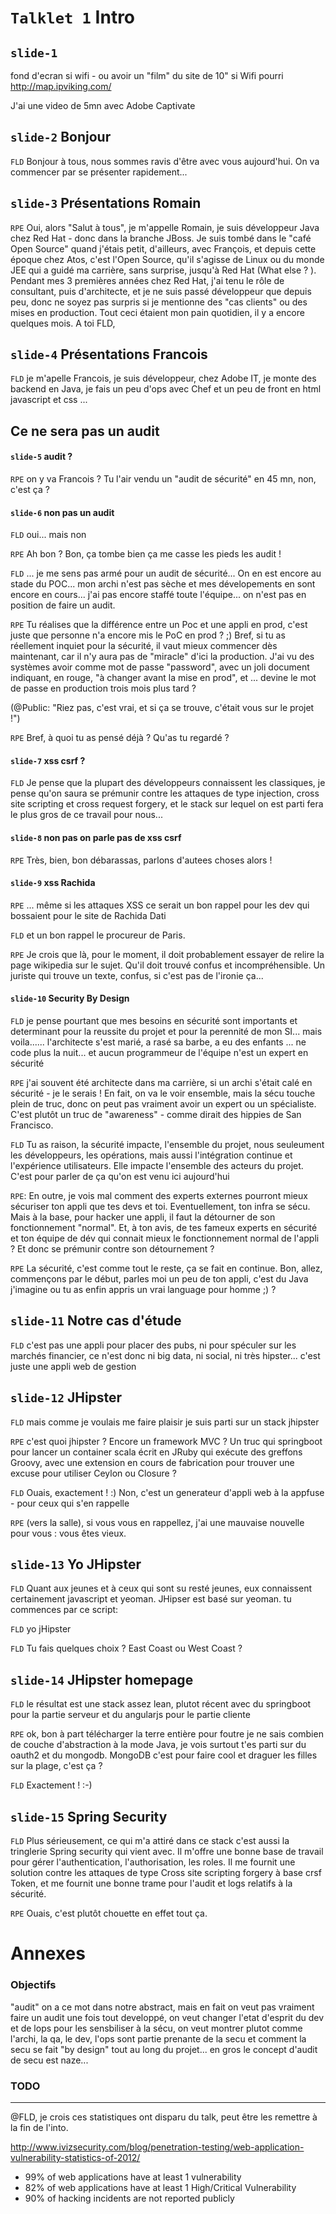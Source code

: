 `Talklet 1` Intro
====

`slide-1`
------

fond d'ecran si wifi - ou avoir un "film" du site de 10" si Wifi pourri
http://map.ipviking.com/

J'ai une video de 5mn avec Adobe Captivate


`slide-2` Bonjour
-------

`FLD` Bonjour à tous, nous sommes ravis d'être avec vous aujourd'hui. On va commencer par se présenter rapidement...

`slide-3` Présentations Romain
------

`RPE` Oui, alors "Salut à tous", je m'appelle Romain, je suis développeur Java chez Red Hat - donc dans la branche JBoss. Je suis tombé dans le "café Open Source" quand j'étais petit, d'ailleurs, avec François, et depuis cette époque chez Atos, c'est l'Open Source, qu'il s'agisse de Linux ou du monde JEE qui a guidé ma carrière, sans surprise, jusqu'à Red Hat (What else ? ). Pendant mes 3 premières années chez Red Hat, j'ai tenu le rôle de consultant, puis d'architecte, et je ne suis passé développeur que depuis peu, donc ne soyez pas surpris si je mentionne des "cas clients" ou des mises en production. Tout ceci étaient mon pain quotidien, il y a encore quelques mois. A toi FLD,

`slide-4` Présentations Francois
------

`FLD` je m'apelle Francois, je suis développeur, chez Adobe IT, je monte des backend en Java, je fais un peu d'ops avec Chef et un peu de front en html javascript et css ...


Ce ne sera pas un audit
----

#### `slide-5` audit ?


`RPE` on y va Francois ? Tu l'air vendu un "audit de sécurité" en 45 mn, non, c'est ça ?

#### `slide-6` non pas un audit

`FLD` oui... mais non

`RPE` Ah bon ? Bon, ça tombe bien ça me casse les pieds les audit !

`FLD` ... je me sens pas armé pour un audit de sécurité... On en est encore au stade du POC... mon archi n'est pas sèche et mes dévelopements en sont encore en cours... j'ai pas encore staffé toute l'équipe...  on n'est pas en position de faire un audit.

`RPE` Tu réalises que la différence entre un Poc et une appli en prod, c'est juste que personne n'a encore mis le PoC en prod ? ;) Bref, si tu as réellement inquiet pour la sécurité, il vaut mieux commencer dès maintenant, car il n'y aura pas de "miracle" d'ici la production. J'ai vu des systèmes avoir comme mot de passe "password", avec un joli document indiquant, en rouge,  "à changer avant la mise en prod", et ... devine le mot de passe en production trois mois plus tard ?

(@Public: "Riez pas, c'est vrai, et si ça se trouve, c'était vous sur le projet !")

`RPE` Bref, à quoi tu as pensé déjà ? Qu'as tu regardé ?

#### `slide-7` xss csrf ?

`FLD` Je pense que la plupart des développeurs connaissent les classiques, je pense qu'on saura se prémunir contre les attaques de type injection, cross site scripting et cross request forgery, et le stack sur lequel on est parti fera le plus gros de ce travail pour nous...

#### `slide-8` non pas on parle pas de xss csrf

`RPE` Très, bien, bon débarassas, parlons d'autees choses alors !

#### `slide-9` xss Rachida

`RPE` ... même si les attaques XSS ce serait un bon rappel pour les dev qui bossaient pour le site de Rachida Dati

`FLD` et un bon rappel le procureur de Paris.

`RPE` Je crois que là, pour le moment, il doit probablement essayer de relire la page wikipedia sur le sujet. Qu'il doit trouvé confus et incompréhensible. Un juriste qui trouve un texte, confus, si c'est pas de l'ironie ça...

#### `slide-10` Security By Design

`FLD` je pense pourtant que mes besoins en sécurité sont importants et determinant pour la reussite du projet et pour la perennité de mon SI... mais voila......  l'architecte s'est marié, a rasé sa barbe, a eu des enfants ... ne code plus la nuit... et aucun programmeur de l'équipe n'est un expert en sécurité

`RPE` j'ai souvent été  architecte dans ma carrière, si un archi s'était calé en sécurité - je le serais ! En fait, on va le voir ensemble, mais la sécu touche plein de truc, donc on peut pas vraiment avoir un expert ou un spécialiste. C'est plutôt un truc de "awareness" - comme dirait des hippies de San Francisco.

`FLD` Tu as raison, la sécurité impacte, l'ensemble du projet, nous seuleument les développeurs, les opérations, mais aussi l'intégration continue et l'expérience utilisateurs. Elle impacte  l'ensemble des acteurs  du projet. C'est pour parler de ça qu'on est venu ici aujourd'hui

`RPE`:  En outre, je vois mal comment des experts externes pourront mieux sécuriser ton appli que tes devs et toi. Eventuellement, ton infra se sécu. Mais à la base, pour hacker une appli, il faut la détourner de son fonctionnement "normal". Et, à ton avis, de tes fameux experts en sécurité et ton équipe de dév qui connait mieux le fonctionnement normal de l'appli ? Et donc se prémunir contre son détournement ?

`RPE` La sécurité, c'est comme tout le reste, ça se fait en continue.  Bon, allez, commençons par le début, parles moi un peu de ton appli, c'est du Java j'imagine ou tu as enfin appris un vrai language pour homme ;) ?

`slide-11` Notre cas d'étude
---

`FLD` c'est pas une appli pour placer des pubs, ni pour spéculer sur les marchés financier, ce n'est donc ni big data, ni social, ni très hipster... c'est juste une appli web de gestion

`slide-12` JHipster
---

`FLD` mais comme je voulais me faire plaisir je suis parti sur un stack jhipster

`RPE` c'est quoi jhipster ? Encore un framework MVC ? Un truc qui springboot pour lancer un container scala écrit en JRuby qui exécute des greffons Groovy, avec une extension en cours de fabrication pour trouver une excuse pour utiliser Ceylon ou Closure ?

`FLD` Ouais, exactement ! :) Non, c'est un generateur d'appli web à la appfuse - pour ceux qui s'en rappelle

`RPE` (vers la salle), si vous vous en rappellez, j'ai une mauvaise nouvelle pour vous : vous êtes vieux.

`slide-13` Yo JHipster
---

`FLD` Quant aux jeunes et à ceux qui sont su resté jeunes, eux connaissent certainement javascript et yeoman. JHipser est basé sur yeoman. tu commences par ce script:

`FLD` yo jHipster

`FLD` Tu fais quelques choix ? East Coast ou West Coast ?

`slide-14` JHipster homepage
---

`FLD` le résultat est une stack assez lean, plutot récent avec du springboot pour la partie serveur et du angularjs pour le partie cliente

`RPE` ok, bon  à part télécharger la terre entière pour foutre je ne sais combien de couche d'abstraction à la mode Java, je vois surtout t'es parti sur du oauth2 et du mongodb. MongoDB c'est pour faire cool et draguer les filles sur la plage, c'est ça ?

`FLD` Exactement ! :-)

`slide-15` Spring Security
---

`FLD` Plus sérieusement, ce qui m'a attiré dans ce stack c'est aussi la tringlerie Spring security qui vient avec.
Il m'offre une bonne base de travail pour gérer l'authentication, l'authorisation, les roles. Il me fournit une solution contre les attaques de type Cross site scripting forgery à base crsf Token, et me fournit une bonne trame pour l'audit et logs relatifs à la sécurité.

`RPE` Ouais, c'est plutôt chouette en effet tout ça.

Annexes
=====

### Objectifs

 "audit" on a ce mot dans notre abstract, mais en fait on veut pas vraiment faire un audit une fois tout developpé, on veut changer l'etat d'esprit du dev et de lops pour les sensbiliser à la sécu, on veut montrer plutot comme l'archi, la qa, le dev, l'ops sont partie prenante de la secu et comment la secu se fait "by design" tout au long du projet... en gros le concept d'audit de secu est naze...


### TODO
-------

@FLD, je crois ces statistiques ont disparu du talk, peut être les remettre à la fin de l'into.

http://www.ivizsecurity.com/blog/penetration-testing/web-application-vulnerability-statistics-of-2012/

* 99% of web applications have at least 1 vulnerability
* 82% of web applications have at least 1 High/Critical Vulnerability
* 90% of hacking incidents are not reported publicly
